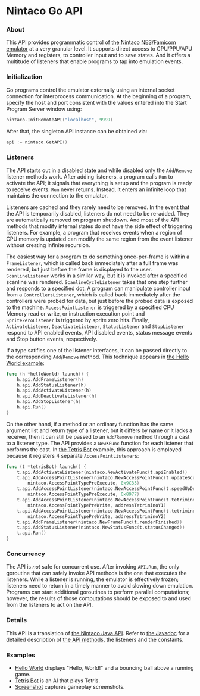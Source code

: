 # Nintaco Go API

### About

This API provides programmatic control of [the Nintaco NES/Famicom emulator](https://nintaco.com/) at a very granular level. It supports direct access to CPU/PPU/APU Memory and registers, to controller input and to save states. And it offers a multitude of listeners that enable programs to tap into emulation events.

### Initialization

Go programs control the emulator externally using an internal socket connection for interprocess communication. At the beginning of a program, specify the host and port consistent with the values entered into the Start Program Server window using:

```go
nintaco.InitRemoteAPI("localhost", 9999)
```

After that, the singleton API instance can be obtained via:

```go
api := nintaco.GetAPI()
```

### Listeners

The API starts out in a disabled state and while disabled only the `Add`/`Remove` listener methods work. After adding listeners, a program calls `Run` to activate the API; it signals that everything is setup and the program is ready to receive events. `Run` never returns. Instead, it enters an infinite loop that maintains the connection to the emulator. 

Listeners are cached and they rarely need to be removed. In the event that the API is temporarily disabled, listeners do not need to be re-added. They are automatically removed on program shutdown. And most of the API methods that modify internal states do not have the side effect of triggering listeners. For example, a program that receives events when a region of CPU memory is updated can modify the same region from the event listener without creating infinite recursion.

The easiest way for a program to do something once-per-frame is within a `FrameListener`, which is called back immediately after a full frame was rendered, but just before the frame is displayed to the user. `ScanlineListener` works in a similar way, but it is invoked after a specified scanline was rendered. `ScanlineCycleListener` takes that one step further and responds to a specified dot. A program can manipulate controller input from a `ControllersListener`, which is called back immediately after the controllers were probed for data, but just before the probed data is exposed to the machine. `AccessPointListener` is triggered by a specified CPU Memory read or write, or instruction execution point and `SpriteZeroListener` is triggered by sprite zero hits. Finally, `ActivateListener`, `DeactivateListener`, `StatusListener` and `StopListener` respond to API enabled events, API disabled events, status message events and Stop button events, respectively.

If a type satifies one of the listener interfaces, it can be passed directly to the corresponding `Add`/`Remove` method. This technique appears in [the Hello World example](https://github.com/meatfighter/nintaco-go-api-hello-world):

```go
func (h *helloWorld) launch() {
    h.api.AddFrameListener(h)
    h.api.AddStatusListener(h)
    h.api.AddActivateListener(h)
    h.api.AddDeactivateListener(h)
    h.api.AddStopListener(h)
    h.api.Run()
}
```

On the other hand, if a method or an ordinary function has the same argument list and return type of a listener, but it differs by name or it lacks a receiver, then it can still be passed to an `Add`/`Remove` method through a cast to a listener type. The API provides a `NewXFunc` function for each listener that performs the cast. In [the Tetris Bot](https://github.com/meatfighter/nintaco-go-api-tetris-bot) example, this approach is employed because it registers 4 separate `AccessPointListener`s:    

```go
func (t *tetrisBot) launch() {
    t.api.AddActivateListener(nintaco.NewActivateFunc(t.apiEnabled))
    t.api.AddAccessPointListener(nintaco.NewAccessPointFunc(t.updateScore),
        nintaco.AccessPointTypePreExecute, 0x9C35)
    t.api.AddAccessPointListener(nintaco.NewAccessPointFunc(t.speedUpDrop),
        nintaco.AccessPointTypePreExecute, 0x8977)
    t.api.AddAccessPointListener(nintaco.NewAccessPointFunc(t.tetriminoYUpdated),
        nintaco.AccessPointTypePreWrite, addressTetriminoY1)
    t.api.AddAccessPointListener(nintaco.NewAccessPointFunc(t.tetriminoYUpdated),
        nintaco.AccessPointTypePreWrite, addressTetriminoY2)
    t.api.AddFrameListener(nintaco.NewFrameFunc(t.renderFinished))
    t.api.AddStatusListener(nintaco.NewStatusFunc(t.statusChanged))
    t.api.Run()
}
```

### Concurrency

The API is _not_ safe for concurrent use. After invoking `API.Run`, the only goroutine that can safely invoke API methods is the one that executes the listeners. While a listener is running, the emulator is effectively frozen; listeners need to return in a timely manner to avoid slowing down emulation. Programs can start additional goroutines to perform parallel computations; however, the results of those computations should be exposed to and used from the listeners to act on the API.

### Details

This API is a translation of [the Nintaco Java API](https://nintaco.com/api.html). Refer to [the Javadoc](https://nintaco.com/javadoc/index.html) for a detailed description of [the API methods](https://nintaco.com/javadoc/nintaco/api/API.html), the listeners and the constants.

### Examples

* [Hello World](https://github.com/meatfighter/nintaco-go-api-hello-world) displays "Hello, World!" and a bouncing ball above a running game.
* [Tetris Bot](https://github.com/meatfighter/nintaco-go-api-tetris-bot) is an AI that plays Tetris.
* [Screenshot](https://github.com/meatfighter/nintaco-go-api-screenshot) captures gameplay screenshots.
